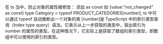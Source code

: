 在 ts 当中，防止对象的属性被修改：
	添加 as const
	如 {value:"not_changed" as const}
type Category = typeof PRODUCT_CATEGORIES[number];
ts 中可以通过 typeof 自动推断出一个对象的类
[number]是 TypeScript 中的索引类型查询（Index type query）语法。它表示从上一步获取的类型中，取出索引为 number 的属性的类型。在这种情况下，它实际上是获取了数组的索引类型，即数组中可以使用的索引的类型。